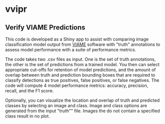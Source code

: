 #  vvipr
## Verify VIAME Predictions

This code is developed as a Shiny app to assist with comparing image classification model output from [VIAME](https://www.viametoolkit.org/) software with "truth" annotations to assess model performance with a suite of performance metrics.

The code takes two .csv files as input. One is the set of truth annotations, the other is the set of predictions from a trained model. You then can select appropriate cut-offs for retention of model predictions, and the amount of overlap between truth and prediction bounding boxes that are required to classify detections as true positives, false positives, or false negatives. The code will compute 4 model performance metrics: accuracy, precision, recall, and the F1 score. 

Optionally, you can visualize the location and overlap of truth and predicted classes by selecting an image and class. Image and class options are generated from the input "truth"" file. Images the do not contain a specified class result in no plot. 

